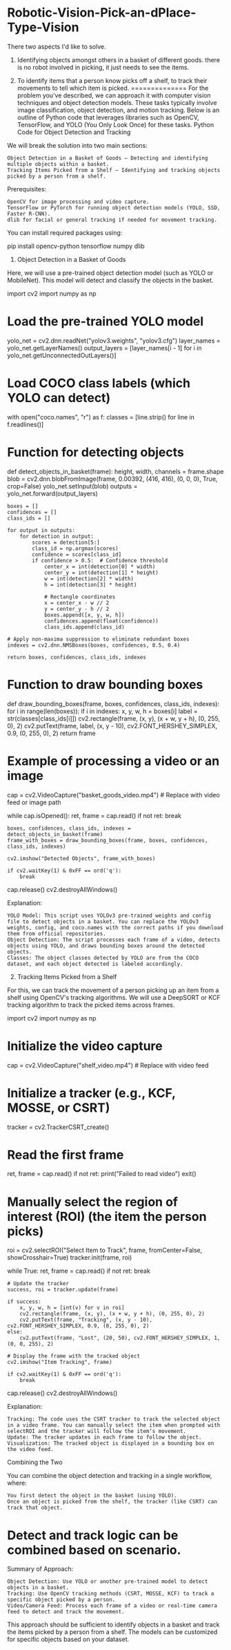 # Robotic-Vision-Pick-an-dPlace-Type-Vision
There two aspects I'd like to solve.  
1.  Identifying objects amongst others in a basket of different goods.  there is no robot involved in picking, it just needs to see the items.

2.  To identify items that a person know picks off a shelf, to track their movements to tell which item is picked.
==============
For the problem you’ve described, we can approach it with computer vision techniques and object detection models. These tasks typically involve image classification, object detection, and motion tracking. Below is an outline of Python code that leverages libraries such as OpenCV, TensorFlow, and YOLO (You Only Look Once) for these tasks.
Python Code for Object Detection and Tracking

We will break the solution into two main sections:

    Object Detection in a Basket of Goods – Detecting and identifying multiple objects within a basket.
    Tracking Items Picked from a Shelf – Identifying and tracking objects picked by a person from a shelf.

Prerequisites:

    OpenCV for image processing and video capture.
    TensorFlow or PyTorch for running object detection models (YOLO, SSD, Faster R-CNN).
    dlib for facial or general tracking if needed for movement tracking.

You can install required packages using:

pip install opencv-python tensorflow numpy dlib

1. Object Detection in a Basket of Goods

Here, we will use a pre-trained object detection model (such as YOLO or MobileNet). This model will detect and classify the objects in the basket.

import cv2
import numpy as np

# Load the pre-trained YOLO model
yolo_net = cv2.dnn.readNet("yolov3.weights", "yolov3.cfg")
layer_names = yolo_net.getLayerNames()
output_layers = [layer_names[i - 1] for i in yolo_net.getUnconnectedOutLayers()]

# Load COCO class labels (which YOLO can detect)
with open("coco.names", "r") as f:
    classes = [line.strip() for line in f.readlines()]

# Function for detecting objects
def detect_objects_in_basket(frame):
    height, width, channels = frame.shape
    blob = cv2.dnn.blobFromImage(frame, 0.00392, (416, 416), (0, 0, 0), True, crop=False)
    yolo_net.setInput(blob)
    outputs = yolo_net.forward(output_layers)

    boxes = []
    confidences = []
    class_ids = []

    for output in outputs:
        for detection in output:
            scores = detection[5:]
            class_id = np.argmax(scores)
            confidence = scores[class_id]
            if confidence > 0.5:  # Confidence threshold
                center_x = int(detection[0] * width)
                center_y = int(detection[1] * height)
                w = int(detection[2] * width)
                h = int(detection[3] * height)

                # Rectangle coordinates
                x = center_x - w // 2
                y = center_y - h // 2
                boxes.append([x, y, w, h])
                confidences.append(float(confidence))
                class_ids.append(class_id)

    # Apply non-maxima suppression to eliminate redundant boxes
    indexes = cv2.dnn.NMSBoxes(boxes, confidences, 0.5, 0.4)

    return boxes, confidences, class_ids, indexes

# Function to draw bounding boxes
def draw_bounding_boxes(frame, boxes, confidences, class_ids, indexes):
    for i in range(len(boxes)):
        if i in indexes:
            x, y, w, h = boxes[i]
            label = str(classes[class_ids[i]])
            cv2.rectangle(frame, (x, y), (x + w, y + h), (0, 255, 0), 2)
            cv2.putText(frame, label, (x, y - 10), cv2.FONT_HERSHEY_SIMPLEX, 0.9, (0, 255, 0), 2)
    return frame

# Example of processing a video or an image
cap = cv2.VideoCapture("basket_goods_video.mp4")  # Replace with video feed or image path

while cap.isOpened():
    ret, frame = cap.read()
    if not ret:
        break

    boxes, confidences, class_ids, indexes = detect_objects_in_basket(frame)
    frame_with_boxes = draw_bounding_boxes(frame, boxes, confidences, class_ids, indexes)

    cv2.imshow("Detected Objects", frame_with_boxes)

    if cv2.waitKey(1) & 0xFF == ord('q'):
        break

cap.release()
cv2.destroyAllWindows()

Explanation:

    YOLO Model: This script uses YOLOv3 pre-trained weights and config file to detect objects in a basket. You can replace the YOLOv3 weights, config, and coco.names with the correct paths if you download them from official repositories.
    Object Detection: The script processes each frame of a video, detects objects using YOLO, and draws bounding boxes around the detected objects.
    Classes: The object classes detected by YOLO are from the COCO dataset, and each object detected is labeled accordingly.

2. Tracking Items Picked from a Shelf

For this, we can track the movement of a person picking up an item from a shelf using OpenCV's tracking algorithms. We will use a DeepSORT or KCF tracking algorithm to track the picked items across frames.

import cv2
import numpy as np

# Initialize the video capture
cap = cv2.VideoCapture("shelf_video.mp4")  # Replace with video feed

# Initialize a tracker (e.g., KCF, MOSSE, or CSRT)
tracker = cv2.TrackerCSRT_create()

# Read the first frame
ret, frame = cap.read()
if not ret:
    print("Failed to read video")
    exit()

# Manually select the region of interest (ROI) (the item the person picks)
roi = cv2.selectROI("Select Item to Track", frame, fromCenter=False, showCrosshair=True)
tracker.init(frame, roi)

while True:
    ret, frame = cap.read()
    if not ret:
        break

    # Update the tracker
    success, roi = tracker.update(frame)

    if success:
        x, y, w, h = [int(v) for v in roi]
        cv2.rectangle(frame, (x, y), (x + w, y + h), (0, 255, 0), 2)
        cv2.putText(frame, "Tracking", (x, y - 10), cv2.FONT_HERSHEY_SIMPLEX, 0.9, (0, 255, 0), 2)
    else:
        cv2.putText(frame, "Lost", (20, 50), cv2.FONT_HERSHEY_SIMPLEX, 1, (0, 0, 255), 2)

    # Display the frame with the tracked object
    cv2.imshow("Item Tracking", frame)

    if cv2.waitKey(1) & 0xFF == ord('q'):
        break

cap.release()
cv2.destroyAllWindows()

Explanation:

    Tracking: The code uses the CSRT tracker to track the selected object in a video frame. You can manually select the item when prompted with selectROI and the tracker will follow the item’s movement.
    Update: The tracker updates in each frame to follow the object.
    Visualization: The tracked object is displayed in a bounding box on the video feed.

Combining the Two

You can combine the object detection and tracking in a single workflow, where:

    You first detect the object in the basket (using YOLO).
    Once an object is picked from the shelf, the tracker (like CSRT) can track that object.

# Detect and track logic can be combined based on scenario.

Summary of Approach:

    Object Detection: Use YOLO or another pre-trained model to detect objects in a basket.
    Tracking: Use OpenCV tracking methods (CSRT, MOSSE, KCF) to track a specific object picked by a person.
    Video/Camera Feed: Process each frame of a video or real-time camera feed to detect and track the movement.

This approach should be sufficient to identify objects in a basket and track the items picked by a person from a shelf. The models can be customized for specific objects based on your dataset.


